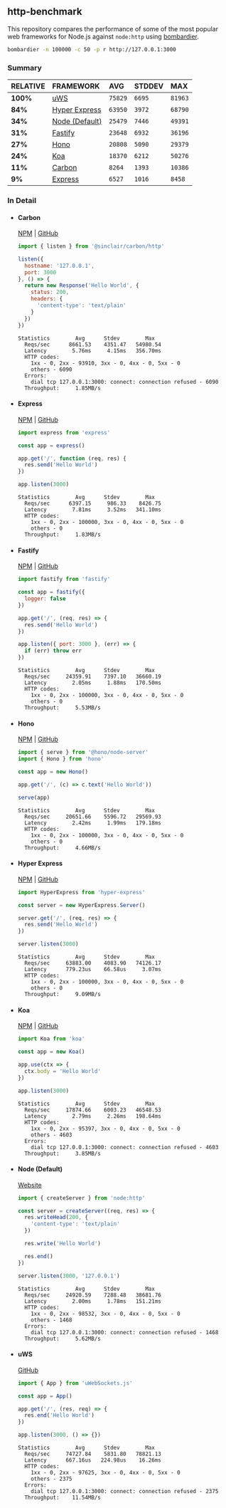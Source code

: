## http-benchmark

This repository compares the performance of some of the most popular web frameworks for Node.js against `node:http` using [bombardier](https://github.com/codesenberg/bombardier).

```bash
bombardier -n 100000 -c 50 -p r http://127.0.0.1:3000
```

### Summary

| RELATIVE | FRAMEWORK | AVG | STDDEV | MAX |
| :--- | :--- | :--- | :--- | :--- |
| **100%** | [uWS](#uws) | `75829` | `6695` | `81963` |
| **84%** | [Hyper Express](#hyper-express) | `63950` | `3972` | `68790` |
| **34%** | [Node (Default)](#node-default) | `25479` | `7446` | `49391` |
| **31%** | [Fastify](#fastify) | `23648` | `6932` | `36196` |
| **27%** | [Hono](#hono) | `20808` | `5090` | `29379` |
| **24%** | [Koa](#koa) | `18370` | `6212` | `50276` |
| **11%** | [Carbon](#carbon) | `8264` | `1393` | `10386` |
| **9%** | [Express](#express) | `6527` | `1016` | `8458` |


### In Detail

- #### Carbon
  [NPM](https://npmjs.com/@sinclair/carbon) | [GitHub](https://github.com/sinclairzx81/carbon)
  ```js
  import { listen } from '@sinclair/carbon/http'

  listen({
    hostname: '127.0.0.1',
    port: 3000
  }, () => {
    return new Response('Hello World', {
      status: 200,
      headers: {
        'content-type': 'text/plain'
      }
    })
  })
  ```

  ```
  Statistics        Avg      Stdev        Max
    Reqs/sec      8661.53    4351.47   54980.54
    Latency        5.76ms     4.15ms   356.70ms
    HTTP codes:
      1xx - 0, 2xx - 93910, 3xx - 0, 4xx - 0, 5xx - 0
      others - 6090
    Errors:
      dial tcp 127.0.0.1:3000: connect: connection refused - 6090
    Throughput:     1.85MB/s
  ```

- #### Express
  [NPM](https://npmjs.com/express) | [GitHub](https://github.com/expressjs/express)
  ```js
  import express from 'express'

  const app = express()

  app.get('/', function (req, res) {
    res.send('Hello World')
  })

  app.listen(3000)
  ```

  ```
  Statistics        Avg      Stdev        Max
    Reqs/sec      6397.15     986.33    8426.75
    Latency        7.81ms     3.52ms   341.10ms
    HTTP codes:
      1xx - 0, 2xx - 100000, 3xx - 0, 4xx - 0, 5xx - 0
      others - 0
    Throughput:     1.83MB/s
  ```

- #### Fastify
  [NPM](https://npmjs.com/fastify) | [GitHub](https://github.com/fastify/fastify)
  ```js
  import fastify from 'fastify'

  const app = fastify({
    logger: false
  })

  app.get('/', (req, res) => {
    res.send('Hello World')
  })

  app.listen({ port: 3000 }, (err) => {
    if (err) throw err
  })
  ```

  ```
  Statistics        Avg      Stdev        Max
    Reqs/sec     24359.91    7397.10   36660.19
    Latency        2.05ms     1.88ms   170.50ms
    HTTP codes:
      1xx - 0, 2xx - 100000, 3xx - 0, 4xx - 0, 5xx - 0
      others - 0
    Throughput:     5.53MB/s
  ```

- #### Hono
  [NPM](https://npmjs.com/hono) | [GitHub](https://github.com/honojs/hono)
  ```js
  import { serve } from '@hono/node-server'
  import { Hono } from 'hono'

  const app = new Hono()

  app.get('/', (c) => c.text('Hello World'))

  serve(app)
  ```

  ```
  Statistics        Avg      Stdev        Max
    Reqs/sec     20651.66    5596.72   29569.93
    Latency        2.42ms     1.99ms   179.18ms
    HTTP codes:
      1xx - 0, 2xx - 100000, 3xx - 0, 4xx - 0, 5xx - 0
      others - 0
    Throughput:     4.66MB/s
  ```

- #### Hyper Express
  [NPM](https://npmjs.com/hyper-express) | [GitHub](https://github.com/kartikk221/hyper-express)
  ```js
  import HyperExpress from 'hyper-express'

  const server = new HyperExpress.Server()

  server.get('/', (req, res) => {
    res.send('Hello World')
  })

  server.listen(3000)
  ```

  ```
  Statistics        Avg      Stdev        Max
    Reqs/sec     63883.00    4083.90   74126.17
    Latency      779.23us    66.58us     3.07ms
    HTTP codes:
      1xx - 0, 2xx - 100000, 3xx - 0, 4xx - 0, 5xx - 0
      others - 0
    Throughput:     9.09MB/s
  ```

- #### Koa
  [NPM](https://npmjs.com/koa) | [GitHub](https://github.com/koajs/koa)
  ```js
  import Koa from 'koa'

  const app = new Koa()

  app.use(ctx => {
    ctx.body = 'Hello World'
  })

  app.listen(3000)
  ```

  ```
  Statistics        Avg      Stdev        Max
    Reqs/sec     17874.66    6003.23   46548.53
    Latency        2.79ms     2.26ms   198.64ms
    HTTP codes:
      1xx - 0, 2xx - 95397, 3xx - 0, 4xx - 0, 5xx - 0
      others - 4603
    Errors:
      dial tcp 127.0.0.1:3000: connect: connection refused - 4603
    Throughput:     3.85MB/s
  ```

- #### Node (Default)
  [Website](https://nodejs.org/api/http.html)
  ```js
  import { createServer } from 'node:http'

  const server = createServer((req, res) => {
    res.writeHead(200, {
      'content-type': 'text/plain'
    })

    res.write('Hello World')

    res.end()
  })

  server.listen(3000, '127.0.0.1')
  ```

  ```
  Statistics        Avg      Stdev        Max
    Reqs/sec     24920.59    7288.48   38681.76
    Latency        2.00ms     1.78ms   151.21ms
    HTTP codes:
      1xx - 0, 2xx - 98532, 3xx - 0, 4xx - 0, 5xx - 0
      others - 1468
    Errors:
      dial tcp 127.0.0.1:3000: connect: connection refused - 1468
    Throughput:     5.62MB/s
  ```

- #### uWS
  [GitHub](https://github.com/uNetworking/uWebSockets.js)
  ```js
  import { App } from 'uWebSockets.js'

  const app = App()

  app.get('/', (res, req) => {
    res.end('Hello World')
  })

  app.listen(3000, () => {})
  ```

  ```
  Statistics        Avg      Stdev        Max
    Reqs/sec     74727.84    5831.80   78821.13
    Latency      667.16us   224.98us    16.26ms
    HTTP codes:
      1xx - 0, 2xx - 97625, 3xx - 0, 4xx - 0, 5xx - 0
      others - 2375
    Errors:
      dial tcp 127.0.0.1:3000: connect: connection refused - 2375
    Throughput:    11.54MB/s
  ```


